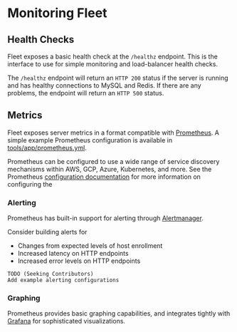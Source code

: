 # Monitoring Fleet

## Health Checks

Fleet exposes a basic health check at the `/healthz` endpoint. This is the interface to use for simple monitoring and load-balancer health checks.

The `/healthz` endpoint will return an `HTTP 200` status if the server is running and has healthy connections to MySQL and Redis. If there are any problems, the endpoint will return an `HTTP 500` status.

## Metrics

Fleet exposes server metrics in a format compatible with [Prometheus](https://prometheus.io/). A simple example Prometheus configuration is available in [tools/app/prometheus.yml](/tools/app/prometheus.yml).

Prometheus can be configured to use a wide range of service discovery mechanisms within AWS, GCP, Azure, Kubernetes, and more. See the Prometheus [configuration documentation](https://prometheus.io/docs/prometheus/latest/configuration/configuration/) for more information on configuring the

### Alerting

Prometheus has built-in support for alerting through [Alertmanager](https://prometheus.io/docs/alerting/latest/overview/).

Consider building alerts for

- Changes from expected levels of host enrollment
- Increased latency on HTTP endpoints
- Increased error levels on HTTP endpoints

```
TODO (Seeking Contributors)
Add example alerting configurations
```

### Graphing

Prometheus provides basic graphing capabilities, and integrates tightly with [Grafana](https://prometheus.io/docs/visualization/grafana/) for sophisticated visualizations.
